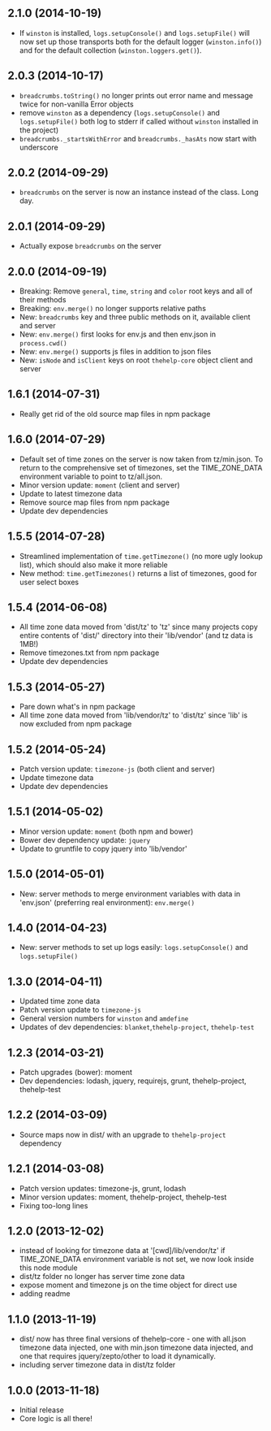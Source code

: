## 2.1.0 (2014-10-19)

* If `winston` is installed, `logs.setupConsole()` and `logs.setupFile()` will now set up those transports both for the default logger (`winston.info()`) and for the default collection (`winston.loggers.get()`).

## 2.0.3 (2014-10-17)

* `breadcrumbs.toString()` no longer prints out error name and message twice for non-vanilla Error objects
* remove `winston` as a dependency (`logs.setupConsole()` and `logs.setupFile()` both log to stderr if called without `winston` installed in the project)
* `breadcrumbs._startsWithError` and `breadcrumbs._hasAts` now start with underscore

## 2.0.2 (2014-09-29)

* `breadcrumbs` on the server is now an instance instead of the class. Long day.

## 2.0.1 (2014-09-29)

* Actually expose `breadcrumbs` on the server

## 2.0.0 (2014-09-19)

* Breaking: Remove `general`, `time`, `string` and `color` root keys and all of their methods
* Breaking: `env.merge()` no longer supports relative paths
* New: `breadcrumbs` key and three public methods on it, available client and server
* New: `env.merge()` first looks for env.js and then env.json in `process.cwd()`
* New: `env.merge()` supports js files in addition to json files
* New: `isNode` and `isClient` keys on root `thehelp-core` object client and server

## 1.6.1  (2014-07-31)

* Really get rid of the old source map files in npm package

## 1.6.0  (2014-07-29)

* Default set of time zones on the server is now taken from tz/min.json. To return to the comprehensive set of timezones, set the TIME\_ZONE\_DATA environment variable to point to tz/all.json.
* Minor version update: `moment` (client and server)
* Update to latest timezone data
* Remove source map files from npm package
* Update dev dependencies

## 1.5.5 (2014-07-28)

* Streamlined implementation of `time.getTimezone()` (no more ugly lookup list), which should also make it more reliable
* New method: `time.getTimezones()` returns a list of timezones, good for user select boxes

## 1.5.4 (2014-06-08)

* All time zone data moved from 'dist/tz' to 'tz' since many projects copy entire contents of 'dist/' directory into their 'lib/vendor' (and tz data is 1MB!)
* Remove timezones.txt from npm package
* Update dev dependencies

## 1.5.3 (2014-05-27)

* Pare down what's in npm package
* All time zone data moved from 'lib/vendor/tz' to 'dist/tz' since 'lib' is now excluded from npm package

## 1.5.2 (2014-05-24)

* Patch version update: `timezone-js` (both client and server)
* Update timezone data
* Update dev dependencies

## 1.5.1 (2014-05-02)

* Minor version update: `moment` (both npm and bower)
* Bower dev dependency update: `jquery`
* Update to gruntfile to copy jquery into 'lib/vendor'

## 1.5.0 (2014-05-01)

* New: server methods to merge environment variables with data in 'env.json' (preferring real environment): `env.merge()`

## 1.4.0 (2014-04-23)

* New: server methods to set up logs easily: `logs.setupConsole()` and `logs.setupFile()`

## 1.3.0 (2014-04-11)

* Updated time zone data
* Patch version update to `timezone-js`
* General version numbers for `winston` and `amdefine`
* Updates of dev dependencies: `blanket`,`thehelp-project`, `thehelp-test`

## 1.2.3 (2014-03-21)

* Patch upgrades (bower): moment
* Dev dependencies: lodash, jquery, requirejs, grunt, thehelp-project, thehelp-test

## 1.2.2 (2014-03-09)

* Source maps now in dist/ with an upgrade to `thehelp-project` dependency

## 1.2.1 (2014-03-08)

* Patch version updates: timezone-js, grunt, lodash
* Minor version updates: moment, thehelp-project, thehelp-test
* Fixing too-long lines

## 1.2.0 (2013-12-02)

* instead of looking for timezone data at '[cwd]/lib/vendor/tz' if TIME\_ZONE\_DATA environment variable is not set, we now look inside this node module
* dist/tz folder no longer has server time zone data
* expose moment and timezone js on the time object for direct use
* adding readme

## 1.1.0 (2013-11-19)

* dist/ now has three final versions of thehelp-core - one with all.json timezone data injected, one with min.json timezone data injected, and one that requires jquery/zepto/other to load it dynamically.
* including server timezone data in dist/tz folder

## 1.0.0 (2013-11-18)

* Initial release
* Core logic is all there!
